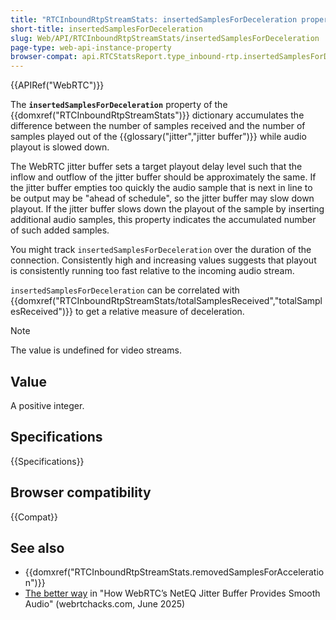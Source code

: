 ```yaml
---
title: "RTCInboundRtpStreamStats: insertedSamplesForDeceleration property"
short-title: insertedSamplesForDeceleration
slug: Web/API/RTCInboundRtpStreamStats/insertedSamplesForDeceleration
page-type: web-api-instance-property
browser-compat: api.RTCStatsReport.type_inbound-rtp.insertedSamplesForDeceleration
---
```


{{APIRef("WebRTC")}}

The **`insertedSamplesForDeceleration`** property of the {{domxref("RTCInboundRtpStreamStats")}} dictionary accumulates the difference between the number of samples received and the number of samples played out of the {{glossary("jitter","jitter buffer")}} while audio playout is slowed down.

The WebRTC jitter buffer sets a target playout delay level such that the inflow and outflow of the jitter buffer should be approximately the same.
If the jitter buffer empties too quickly the audio sample that is next in line to be output may be "ahead of schedule", so the jitter buffer may slow down playout.
If the jitter buffer slows down the playout of the sample by inserting additional audio samples, this property indicates the accumulated number of such added samples.

You might track `insertedSamplesForDeceleration` over the duration of the connection.
Consistently high and increasing values suggests that playout is consistently running too fast relative to the incoming audio stream.

`insertedSamplesForDeceleration` can be correlated with {{domxref("RTCInboundRtpStreamStats/totalSamplesReceived","totalSamplesReceived")}} to get a relative measure of deceleration.

> [!NOTE]
> The value is undefined for video streams.

## Value

A positive integer.

## Specifications

{{Specifications}}

## Browser compatibility

{{Compat}}

## See also

- {{domxref("RTCInboundRtpStreamStats.removedSamplesForAcceleration")}}
- [The better way](https://webrtchacks.com/how-webrtcs-neteq-jitter-buffer-provides-smooth-audio/#post-4560-_mv3ivinthkf5) in "How WebRTC’s NetEQ Jitter Buffer Provides Smooth Audio" (webrtchacks.com, June 2025)

